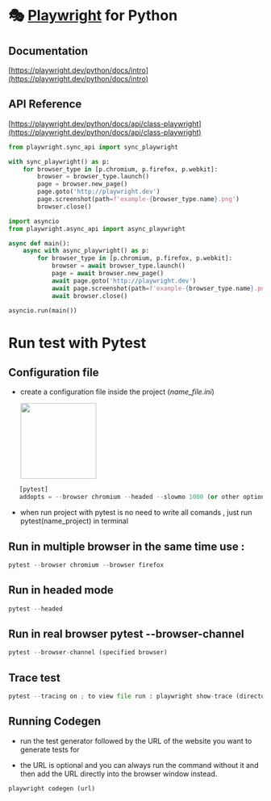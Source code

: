 # 🎭 [Playwright](https://playwright.dev) for Python
## Documentation

[https://playwright.dev/python/docs/intro](https://playwright.dev/python/docs/intro)

## API Reference

[https://playwright.dev/python/docs/api/class-playwright](https://playwright.dev/python/docs/api/class-playwright)



```py
from playwright.sync_api import sync_playwright

with sync_playwright() as p:
    for browser_type in [p.chromium, p.firefox, p.webkit]:
        browser = browser_type.launch()
        page = browser.new_page()
        page.goto('http://playwright.dev')
        page.screenshot(path=f'example-{browser_type.name}.png')
        browser.close()
```

```py
import asyncio
from playwright.async_api import async_playwright

async def main():
    async with async_playwright() as p:
        for browser_type in [p.chromium, p.firefox, p.webkit]:
            browser = await browser_type.launch()
            page = await browser.new_page()
            await page.goto('http://playwright.dev')
            await page.screenshot(path=f'example-{browser_type.name}.png')
            await browser.close()

asyncio.run(main())
```



# Run test with Pytest

## Configuration file

* create a configuration file inside the project (_name_file.ini_)

    <img src="https://i.postimg.cc/ZKjZfYdc/adds.png" height="150">


```py
   [pytest]
   addopts = --browser chromium --headed --slowmo 1000 (or other option )
```

* when run project with pytest is no need to write all comands , just run pytest(name_project) in terminal




## Run in multiple browser in the same time use :
```py
pytest --browser chromium --browser firefox
```
## Run in headed mode
```py
pytest --headed
```
## Run in real browser pytest --browser-channel
```py
pytest --browser-channel (specified browser)
```
## Trace test
```py
pytest --tracing on ; to view file run : playwright show-trace (directory/name  of the file)
```

## Running Codegen 

*  run the test generator followed by the URL of the website you want to generate tests for

*  the URL is optional and you can always run the command without it and then add the URL directly into the browser window instead.

```py
playwright codegen (url)
```


 
